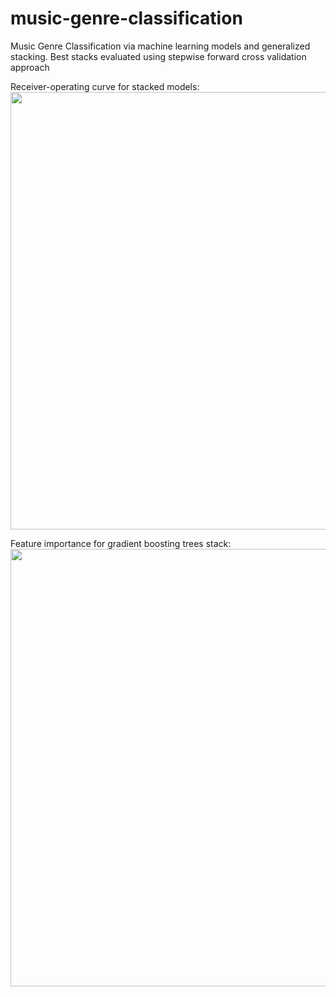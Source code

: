 # music-genre-classification
Music Genre Classification via machine learning models and generalized stacking. Best stacks evaluated using stepwise forward cross validation approach


Receiver-operating curve for stacked models:
<img src="https://github.com/kaimaiworm/music-genre-classification/assets/70534743/6d1f972b-1779-4a7d-9bce-d711940d6db9" width="700">

Feature importance for gradient boosting trees stack:
<img src="https://github.com/kaimaiworm/music-genre-classification/assets/70534743/80ec2295-e3cd-4006-b114-9456be86636e" width="700">

